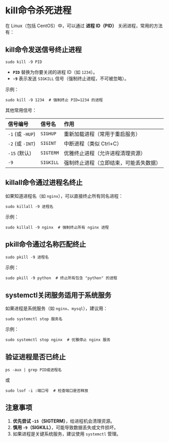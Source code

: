 # kill命令杀死进程

在 Linux（包括 CentOS）中，可以通过 **进程 ID（PID）** 关闭进程，常用的方法有：

## kill命令发送信号终止进程

```
sudo kill -9 PID
```

- **`PID`** 替换为你要关闭的进程 ID（如 `1234`）。
- **`-9`** 表示发送 `SIGKILL` 信号（强制终止进程，不可被忽略）。

示例：

```
sudo kill -9 1234  # 强制终止 PID=1234 的进程
```

其他常用信号：

| 信号编号         | 信号名    | 作用                                   |
| :--------------- | :-------- | :------------------------------------- |
| `-1` (或 `-HUP`) | `SIGHUP`  | 重新加载进程（常用于重启服务）         |
| `-2` (或 `-INT`) | `SIGINT`  | 中断进程（类似 Ctrl+C）                |
| `-15` (默认)     | `SIGTERM` | 优雅终止进程（允许进程清理资源）       |
| `-9`             | `SIGKILL` | 强制终止进程（立即结束，可能丢失数据） |



## killall命令通过进程名终止

如果知道进程名（如 `nginx`），可以直接终止所有同名进程：

```
sudo killall -9 进程名
```

示例：

```
sudo killall -9 nginx  # 强制终止所有 nginx 进程
```

## pkill命令通过名称匹配终止

```
sudo pkill -9 进程名
```

示例：

```
sudo pkill -9 python  # 终止所有包含 "python" 的进程
```

## systemctl关闭服务适用于系统服务

如果进程是系统服务（如 `nginx`、`mysql`），建议用：

```
sudo systemctl stop 服务名
```

示例：

```
sudo systemctl stop nginx  # 优雅停止 nginx 服务
```



## 验证进程是否已终止

```
ps -aux | grep PID或进程名
```

或

```
sudo lsof -i :端口号  # 检查端口是否释放
```

## 注意事项

1. **优先尝试 `-15`（SIGTERM）**，给进程机会清理资源。
2. **慎用 `-9`（SIGKILL）**，可能导致数据丢失或文件损坏。
3. 如果进程是关键系统服务，建议使用 `systemctl` 管理。